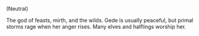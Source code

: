 (Neutral)

The god of feasts, mirth, and the wilds. Gede is usually peaceful, but primal storms rage when her anger rises. Many elves and halflings worship her.